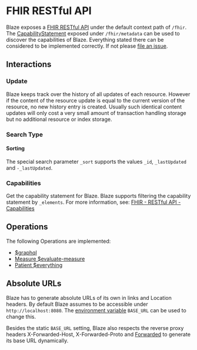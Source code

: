 # FHIR RESTful API

Blaze exposes a [FHIR RESTful API][1] under the default context path of `/fhir`. The [CapabilityStatement][2] exposed under `/fhir/metadata` can be used to discover the capabilities of Blaze. Everything stated there can be considered to be implemented correctly. If not please [file an issue][3]. 

## Interactions

### Update

Blaze keeps track over the history of all updates of each resource. However if the content of the resource update is equal to the current version of the resource, no new history entry is created. Usually such identical content updates will only cost a very small amount of transaction handling storage but no additional resource or index storage.

### Search Type

#### Sorting

The special search parameter `_sort` supports the values `_id`, `_lastUpdated` and `-_lastUpdated`.

### Capabilities

Get the capability statement for Blaze. Blaze supports filtering the capability statement by `_elements`. For more information, see: [FHIR - RESTful API - Capabilities][5]

## Operations

The following Operations are implemented:

* [$graphql](http://hl7.org/fhir/resource-operation-graphql.html)
* [Measure $evaluate-measure](https://www.hl7.org/fhir/operation-measure-evaluate-measure.html)
* [Patient $everything](api/operation-patient-everything.md)

## Absolute URLs

Blaze has to generate absolute URLs of its own in links and Location headers. By default Blaze assumes to be accessible under `http://localhost:8080`. The [environment variable](deployment/environment-variables.md) `BASE_URL` can be used to change this.

Besides the static `BASE_URL` setting, Blaze also respects the reverse proxy headers X-Forwarded-Host, X-Forwarded-Proto and [Forwarded][4] to generate its base URL dynamically.

[1]: <https://www.hl7.org/fhir/http.html>
[2]: <https://www.hl7.org/fhir/capabilitystatement.html>
[3]: <https://github.com/samply/blaze/issues>
[4]: <https://datatracker.ietf.org/doc/html/rfc7239>
[5]: <https://hl7.org/fhir/http.html#capabilities>
